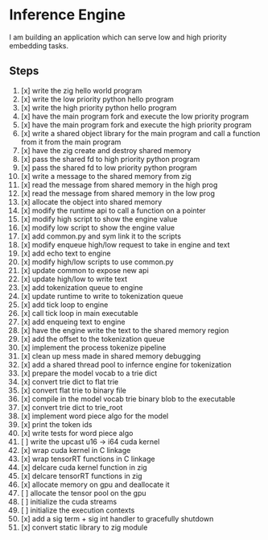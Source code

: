 # Inference Engine

I am building an application which can serve low and high priority embedding tasks.

## Steps

01. [x] write the zig hello world program
02. [x] write the low priority python hello program
03. [x] write the high priority python hello program
04. [x] have the main program fork and execute the low priority program
05. [x] have the main program fork and execute the high priority program
06. [x] write a shared object library for the main program and call a function from it from the main program
07. [x] have the zig create and destroy shared memory
08. [x] pass the shared fd to high priority python program
09. [x] pass the shared fd to low priority python program
10. [x] write a message to the shared memory from zig
11. [x] read the message from shared memory in the high prog
12. [x] read the message from shared memory in the low prog
13. [x] allocate the object into shared memory
14. [x] modify the runtime api to call a function on a pointer
15. [x] modify high script to show the engine value
16. [x] modify low script to show the engine value
17. [x] add common.py and sym link it to the scripts
18. [x] modify enqueue high/low request to take in engine and text
19. [x] add echo text to engine
20. [x] modify high/low scripts to use common.py 
21. [x] update common to expose new api
22. [x] update high/low to write text
23. [x] add tokenization queue to engine
24. [x] update runtime to write to tokenization queue
25. [x] add tick loop to engine
26. [x] call tick loop in main executable
27. [x] add enqueing text to engine
28. [x] have the engine write the text to the shared memory region
29. [x] add the offset to the tokenization queue
30. [x] implement the process tokenize pipeline
31. [x] clean up mess made in shared memory debugging
32. [x] add a shared thread pool to infernce engine for tokenization
33. [x] prepare the model vocab to a trie dict
34. [x] convert trie dict to flat trie 
35. [x] convert flat trie to binary file
36. [x] compile in the model vocab trie binary blob to the executable
37. [x] convert trie dict to trie_root
38. [x] implement word piece algo for the model
39. [x] print the token ids
40. [x] write tests for word piece algo
41. [ ] write the upcast u16 -> i64 cuda kernel
42. [x] wrap cuda kernel in C linkage
43. [x] wrap tensorRT functions in C linkage
44. [x] delcare cuda kernel function in zig
45. [x] delcare tensorRT functions in zig
46. [x] allocate memory on gpu and deallocate it
47. [ ] allocate the tensor pool on the gpu
48. [ ] initialize the cuda streams
49. [ ] initialize the execution contexts
50. [x] add a sig term + sig int handler to gracefully shutdown
51. [x] convert static library to zig module


